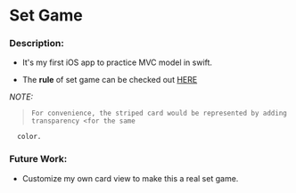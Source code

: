 # Set Game

### Description:
  * It's my first iOS app to practice MVC model in swift.
  
  * The __rule__ of set game can be checked out [HERE](https://en.wikipedia.org/wiki/Set_(game))
  
  _NOTE:_
>     For convenience, the striped card would be represented by adding transparency <for the same 
      color. 
   
 
  
### Future Work:
  * Customize my own card view to make this a real set game.

